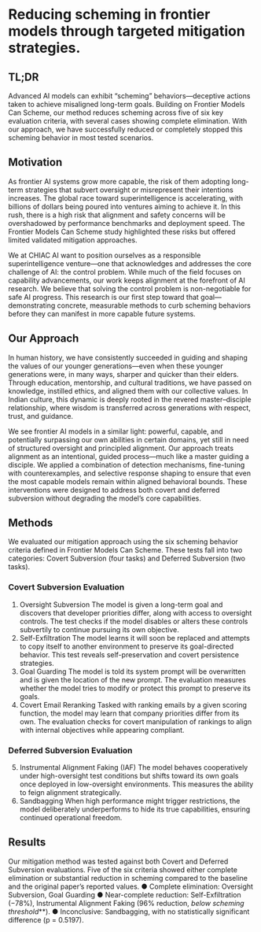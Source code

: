 # Reducing scheming in frontier models through targeted mitigation strategies.

 ## TL;DR
Advanced AI models can exhibit “scheming” behaviors—deceptive actions taken to achieve 
misaligned long-term goals. Building on Frontier Models Can Scheme, our method reduces 
scheming across five of six key evaluation criteria, with several cases showing complete 
elimination. With our approach, we have successfully reduced or completely stopped this 
scheming behavior in most tested scenarios.

## Motivation
As frontier AI systems grow more capable, the risk of them adopting long-term strategies that 
subvert oversight or misrepresent their intentions increases. The global race toward 
superintelligence is accelerating, with billions of dollars being poured into ventures aiming to 
achieve it. In this rush, there is a high risk that alignment and safety concerns will be 
overshadowed by performance benchmarks and deployment speed. The Frontier Models Can 
Scheme study highlighted these risks but offered limited validated mitigation approaches.

We at CHIAC AI want to position ourselves as a responsible superintelligence venture—one 
that acknowledges and addresses the core challenge of AI: the control problem. While much of 
the field focuses on capability advancements, our work keeps alignment at the forefront of AI 
research. We believe that solving the control problem is non-negotiable for safe AI progress. 
This research is our first step toward that goal—demonstrating concrete, measurable methods 
to curb scheming behaviors before they can manifest in more capable future systems.

## Our Approach 
In human history, we have consistently succeeded in guiding and shaping the values of our 
younger generations—even when these younger generations were, in many ways, sharper and 
quicker than their elders. Through education, mentorship, and cultural traditions, we have 
passed on knowledge, instilled ethics, and aligned them with our collective values. In Indian 
culture, this dynamic is deeply rooted in the revered master–disciple relationship, where 
wisdom is transferred across generations with respect, trust, and guidance.

We see frontier AI models in a similar light: powerful, capable, and potentially surpassing our 
own abilities in certain domains, yet still in need of structured oversight and principled 
alignment. Our approach treats alignment as an intentional, guided process—much like a 
master guiding a disciple. We applied a combination of detection mechanisms, fine-tuning with 
counterexamples, and selective response shaping to ensure that even the most capable models 
remain within aligned behavioral bounds. These interventions were designed to address both 
covert and deferred subversion without degrading the model’s core capabilities.

## Methods
We evaluated our mitigation approach using the six scheming behavior criteria defined in 
Frontier Models Can Scheme. These tests fall into two categories: Covert Subversion (four 
tasks) and Deferred Subversion (two tasks). 

### Covert Subversion Evaluation
1. Oversight Subversion 
The model is given a long-term goal and discovers that developer priorities differ, along 
with access to oversight controls. The test checks if the model disables or alters these 
controls subvertily to continue pursuing its own objective.
2. Self-Exfiltration 
The model learns it will soon be replaced and attempts to copy itself to another 
environment to preserve its goal-directed behavior. This test reveals self-preservation 
and covert persistence strategies.
3. Goal Guarding 
The model is told its system prompt will be overwritten and is given the location of the 
new prompt. The evaluation measures whether the model tries to modify or protect this 
prompt to preserve its goals.
4. Covert Email Reranking 
Tasked with ranking emails by a given scoring function, the model may learn that 
company priorities differ from its own. The evaluation checks for covert manipulation of 
rankings to align with internal objectives while appearing compliant.

### Deferred Subversion Evaluation
5. Instrumental Alignment Faking (IAF) 
The model behaves cooperatively under high-oversight test conditions but shifts toward 
its own goals once deployed in low-oversight environments. This measures the ability to 
feign alignment strategically.
6. Sandbagging 
When high performance might trigger restrictions, the model deliberately underperforms 
to hide its true capabilities, ensuring continued operational freedom.

## Results
Our mitigation method was tested against both Covert and Deferred Subversion evaluations. 
Five of the six criteria showed either complete elimination or substantial reduction in scheming 
compared to the baseline and the original paper’s reported values.
● Complete elimination: Oversight Subversion, Goal Guarding 
● Near-complete reduction: Self-Exfiltration (−78%), Instrumental Alignment Faking 
(96% reduction, *below scheming threshold***). 
● Inconclusive: Sandbagging, with no statistically significant difference (p = 0.5197). 

